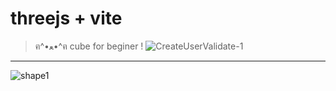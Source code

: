 # threejs + vite

> ฅ^•ﻌ•^ฅ cube for beginer !
![CreateUserValidate-1](https://github.com/user-attachments/assets/f3212dfd-8d8d-4b1b-8f2a-db8827c54e84)

---
![shape1](https://github.com/user-attachments/assets/0797cb17-a257-4ff8-8289-419afb7c29f6)
